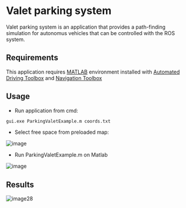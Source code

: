# Valet parking system
Valet parking system is an application that provides a path-finding simulation for autonomus vehicles that can be controlled with the ROS system.

## Requirements
  This application requires [MATLAB](https://www.mathworks.com/products/matlab.html) environment installed with [Automated Driving Toolbox](https://www.mathworks.com/products/automated-driving.html) and [Navigation Toolbox](https://www.mathworks.com/products/navigation.html)

## Usage

- Run application from cmd:

```cmd
gui.exe ParkingValetExample.m coords.txt
```
- Select free space from preloaded map:

![image](https://github.com/KajtekH/Valet-parking-system/assets/115455034/a5d9f858-aaa2-49e8-860b-3e41f6ad38a1)

- Run ParkingValetExample.m on Matlab

![image](https://github.com/KajtekH/Valet-parking-system/assets/115455034/7319f645-391d-4db8-aea1-4ca8e6ead3e1)
 
## Results

![image28](https://github.com/KajtekH/Valet-parking-system/assets/115455034/5a174a0f-ecc9-4375-8df8-3ef842c487cf)
